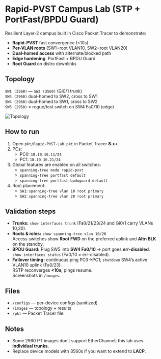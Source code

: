 # Rapid-PVST Campus Lab (STP + PortFast/BPDU Guard)

Resilient Layer-2 campus built in Cisco Packet Tracer to demonstrate:
- **Rapid-PVST** fast convergence (<10s)
- **Per-VLAN roots** (SW1=root VLAN10, SW2=root VLAN20)
- **Dual-homed access** with alternate/blocked path
- **Edge hardening**: PortFast + BPDU Guard
- **Root Guard** on distro downlinks

## Topology
`SW1 (3560)` — `SW2 (3560)` (Gi0/1 trunk)  
`SW3 (2960)` dual-homed to SW2, cross to SW1  
`SW4 (2960)` dual-homed to SW1, cross to SW2  
`SW5 (2950)` = rogue/test switch on SW4 Fa0/10 (edge)

![Topology](https://media.licdn.com/dms/image/v2/D4D2DAQGseJB0C-p5rw/profile-treasury-image-shrink_800_800/B4DZiwBQABHsAc-/0/1755299774901?e=1755907200&v=beta&t=8nBBbgsuyeU7JEI5yomydS6QJLMuz6a_IFNIxnXIEEM)

## How to run
1. Open `pkt/Rapid-PVST-Lab.pkt` in Packet Tracer **8.x+**.  
2. PCs:
   - PC0: `10.10.10.11/24`
   - PC1: `10.10.10.21/24`
3. Global features are enabled on all switches:
   - `spanning-tree mode rapid-pvst`
   - `spanning-tree portfast default`
   - `spanning-tree portfast bpduguard default`
4. Root placement:
   - `SW1`: `spanning-tree vlan 10 root primary`
   - `SW2`: `spanning-tree vlan 20 root primary`

## Validation steps
- **Trunks:** `show interfaces trunk` (Fa0/21/23/24 and Gi0/1 carry VLANs 10,20).
- **Roots & roles:** `show spanning-tree vlan 10/20`  
  Access switches show **Root FWD** on the preferred uplink and **Altn BLK** on the standby.
- **BPDU Guard:** Plug SW5 into **SW4 Fa0/10** → port goes **err-disabled**.  
  `show interfaces status` (Fa0/10 = err-disabled).
- **Failover timing:** continuous ping PC0→PC1; `shutdown` SW4’s active VLAN10 uplink (Fa0/23).  
  RSTP reconverges **<10s**; pings resume.  
  Screenshots in `/images`.

## Files
- `/configs` — per-device configs (sanitized)
- `/images` — topology + results
- `/pkt` — Packet Tracer file

## Notes
- Some 2960 PT images don’t support EtherChannel; this lab uses **individual trunks**.  
- Replace device models with 3560s if you want to extend to **LACP**.

